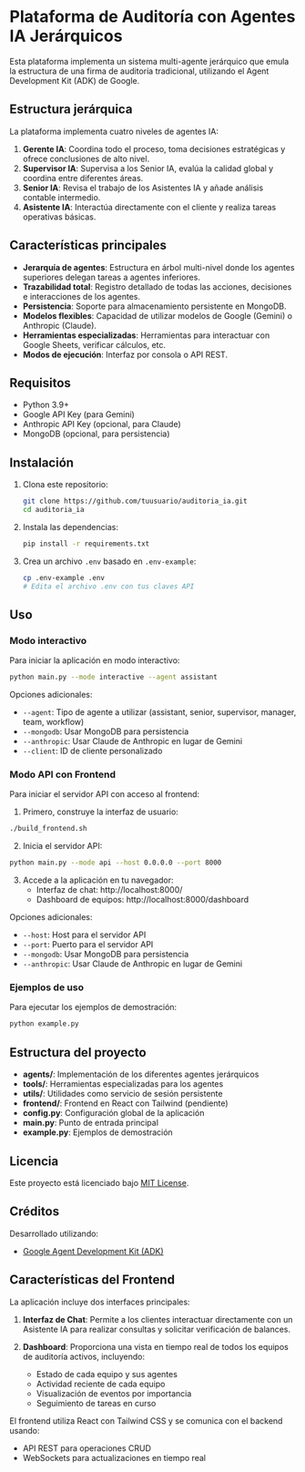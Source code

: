 # Plataforma de Auditoría con Agentes IA Jerárquicos

Esta plataforma implementa un sistema multi-agente jerárquico que emula la estructura de una firma de auditoría tradicional, utilizando el Agent Development Kit (ADK) de Google.

## Estructura jerárquica

La plataforma implementa cuatro niveles de agentes IA:

1. **Gerente IA**: Coordina todo el proceso, toma decisiones estratégicas y ofrece conclusiones de alto nivel.
2. **Supervisor IA**: Supervisa a los Senior IA, evalúa la calidad global y coordina entre diferentes áreas.
3. **Senior IA**: Revisa el trabajo de los Asistentes IA y añade análisis contable intermedio.
4. **Asistente IA**: Interactúa directamente con el cliente y realiza tareas operativas básicas.

## Características principales

- **Jerarquía de agentes**: Estructura en árbol multi-nivel donde los agentes superiores delegan tareas a agentes inferiores.
- **Trazabilidad total**: Registro detallado de todas las acciones, decisiones e interacciones de los agentes.
- **Persistencia**: Soporte para almacenamiento persistente en MongoDB.
- **Modelos flexibles**: Capacidad de utilizar modelos de Google (Gemini) o Anthropic (Claude).
- **Herramientas especializadas**: Herramientas para interactuar con Google Sheets, verificar cálculos, etc.
- **Modos de ejecución**: Interfaz por consola o API REST.

## Requisitos

- Python 3.9+
- Google API Key (para Gemini)
- Anthropic API Key (opcional, para Claude)
- MongoDB (opcional, para persistencia)

## Instalación

1. Clona este repositorio:
   ```bash
   git clone https://github.com/tuusuario/auditoria_ia.git
   cd auditoria_ia
   ```

2. Instala las dependencias:
   ```bash
   pip install -r requirements.txt
   ```

3. Crea un archivo `.env` basado en `.env-example`:
   ```bash
   cp .env-example .env
   # Edita el archivo .env con tus claves API
   ```

## Uso

### Modo interactivo

Para iniciar la aplicación en modo interactivo:

```bash
python main.py --mode interactive --agent assistant
```

Opciones adicionales:
- `--agent`: Tipo de agente a utilizar (assistant, senior, supervisor, manager, team, workflow)
- `--mongodb`: Usar MongoDB para persistencia
- `--anthropic`: Usar Claude de Anthropic en lugar de Gemini
- `--client`: ID de cliente personalizado

### Modo API con Frontend

Para iniciar el servidor API con acceso al frontend:

1. Primero, construye la interfaz de usuario:

```bash
./build_frontend.sh
```

2. Inicia el servidor API:

```bash
python main.py --mode api --host 0.0.0.0 --port 8000
```

3. Accede a la aplicación en tu navegador:
   - Interfaz de chat: http://localhost:8000/
   - Dashboard de equipos: http://localhost:8000/dashboard

Opciones adicionales:
- `--host`: Host para el servidor API
- `--port`: Puerto para el servidor API
- `--mongodb`: Usar MongoDB para persistencia
- `--anthropic`: Usar Claude de Anthropic en lugar de Gemini

### Ejemplos de uso

Para ejecutar los ejemplos de demostración:

```bash
python example.py
```

## Estructura del proyecto

- **agents/**: Implementación de los diferentes agentes jerárquicos
- **tools/**: Herramientas especializadas para los agentes
- **utils/**: Utilidades como servicio de sesión persistente
- **frontend/**: Frontend en React con Tailwind (pendiente)
- **config.py**: Configuración global de la aplicación
- **main.py**: Punto de entrada principal
- **example.py**: Ejemplos de demostración

## Licencia

Este proyecto está licenciado bajo [MIT License](LICENSE).

## Créditos

Desarrollado utilizando:
- [Google Agent Development Kit (ADK)](https://developers.googleblog.com/en/agent-development-kit-easy-to-build-multi-agent-applications/)

## Características del Frontend

La aplicación incluye dos interfaces principales:

1. **Interfaz de Chat**: Permite a los clientes interactuar directamente con un Asistente IA para realizar consultas y solicitar verificación de balances. 

2. **Dashboard**: Proporciona una vista en tiempo real de todos los equipos de auditoría activos, incluyendo:
   - Estado de cada equipo y sus agentes
   - Actividad reciente de cada equipo
   - Visualización de eventos por importancia
   - Seguimiento de tareas en curso

El frontend utiliza React con Tailwind CSS y se comunica con el backend usando:
- API REST para operaciones CRUD
- WebSockets para actualizaciones en tiempo real 